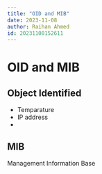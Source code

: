 ```yaml
---
title: "OID and MIB"
date: 2023-11-08
author: Raihan Ahmed
id: 20231108152611
---
```


# OID and MIB

## Object Identified
 * Temparature
 * IP address
 * 

## MIB
Management Information Base

